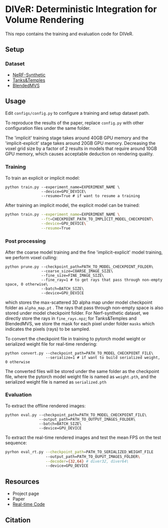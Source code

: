 # DIVeR: Deterministic Integration for Volume Rendering
This repo contains the training and evaluation code for DIVeR.

## Setup

### Dataset

- [NeRF-Synthetic](https://github.com/bmild/nerf)
- [Tanks&Temples](https://github.com/facebookresearch/NSVF)
- [BlendedMVS](https://github.com/facebookresearch/NSVF)

## Usage

Edit `configs/config.py` to configure a training and setup dataset path.

To reproduce the results of the paper, replace `config.py` with other configuration files under the same folder.

The 'implicit' training stage takes around 40GB GPU memory and the 'implicit-explicit' stage takes around 20GB GPU memory. Decreasing the voxel grid size by a factor of 2 results in models that require around 10GB GPU memory, which causes acceptable deduction on rendering quality.

### Training

To train an explicit or implicit model:

```shell
python train.py --experiment_name=EXPERIMENT_NAME \
				--device=GPU_DEVICE\
				--resume=True # if want to resume a training
```

After training an implicit model, the explicit model can be trained:

```sh
python train.py --experiment_name=EXPERIMENT_NAME \
				--ft=CHECKPOINT_PATH_TO_IMPLICIT_MODEL_CHECKPOINT\
				--device=GPU_DEVICE\
				--resume=True
```

### Post processing

After the coarse model training and the fine 'implicit-explicit' model training, we perform voxel culling:

```shell
python prune.py --checkpoint_path=PATH_TO_MODEL_CHECKPOINT_FOLDER\
				--coarse_size=COARSE_IMAGE_SIZE\
				--fine_size=FINE_IMAGE_SIZE\
				--fine_ray=1 # to get rays that pass through non-empty space, 0 otherwise\
				--batch=BATCH_SIZE\
				--device=GPU_DEVICE
```

which stores the max-scattered 3D alpha map under model checkpoint folder as `alpha_map.pt` .  The rays that pass through non-empty space is also stored under model checkpoint folder. For Nerf-synthetic dataset, we directly store the rays in `fine_rays.npz`; for Tanks&Temples and BlendedMVS, we store the mask for each pixel under folder `masks` which indicates the pixels (rays) to be sampled.

To convert the checkpoint file in training to pytorch model weight or serialized weight file for real-time rendering:

```shell
python convert.py --checkpoint_path=PATH_TO_MODEL_CHECKPOINT_FILE\
				  --serialize=1 # if want to build serialized weight, 0 otherwise
```

The converted files will be stored under the same folder as the checkpoint file, where the pytorch model weight file is named as `weight.pth`, and the serialized weight file is named as `serialized.pth`

### Evaluation

To extract the offline rendered images:

```shell
python eval.py --checkpoint_path=PATH_TO_MODEL_CHECKPOINT_FILE\
			   --output_path=PATH_TO_OUTPUT_IMAGES_FOLDER\
			   --batch=BATCH_SIZE\
			   --device=GPU_DEVICE
```

To extract the real-time rendered images and test the mean FPS on the test sequence:

```sh
pyrhon eval_rt.py --checkpoint_path=PATH_TO_SERIALIZED_WEIGHT_FILE
				  --output_path=PATH_TO_OUPUT_IMAGES_FOLDER\
				  --decoder={32,64} # diver32, diver64\ 
				  --device=GPU_DEVICE
```

## Resources

- Project page
- Paper
- [Real-time Code](https://github.com/lwwu2/diver-rt)

## Citation


